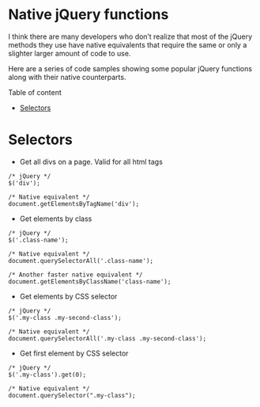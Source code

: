 Native jQuery functions
=======================

I think there are many developers who don’t realize that most of the jQuery methods they use have native equivalents that require the same or only a slighter larger amount of code to use. 

Here are a series of code samples showing some popular jQuery functions along with their native counterparts.

Table of content

* [Selectors](#selectors)

<a name="selectors"></a>
Selectors
=========

* Get all divs on a page. Valid for all html tags

```
/* jQuery */
$('div');

/* Native equivalent */
document.getElementsByTagName('div');
```
* Get elements by class

```
/* jQuery */
$('.class-name');

/* Native equivalent */
document.querySelectorAll('.class-name');

/* Another faster native equivalent */
document.getElementsByClassName('class-name');
```
* Get elements by CSS selector

```
/* jQuery */
$('.my-class .my-second-class');

/* Native equivalent */
document.querySelectorAll('.my-class .my-second-class');
```
* Get first element by CSS selector

```
/* jQuery */
$('.my-class').get(0);

/* Native equivalent */
document.querySelector(".my-class");
```
